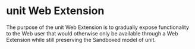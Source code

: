 # unit Web Extension

The purpose of the unit Web Extension is to gradually expose functionality to the Web user that would otherwise only be available through a Web Extension while still preserving the Sandboxed model of unit.